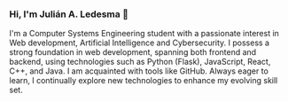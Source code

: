 ### Hi, I'm Julián A. Ledesma 👋

I'm a Computer Systems Engineering student with a passionate interest in Web development, Artificial Intelligence and Cybersecurity. I possess a strong foundation in web development, spanning both frontend and backend, using technologies such as Python (Flask), JavaScript, React, C++, and Java. I am acquainted with tools like GitHub. Always eager to learn, I continually explore new technologies to enhance my evolving skill set.

<!--
**Ledesmaxz/Ledesmaxz** is a ✨ _special_ ✨ repository because its `README.md` (this file) appears on your GitHub profile.

Here are some ideas to get you started:

- 🔭 I’m currently working on ...
- 🌱 I’m currently learning ...
- 👯 I’m looking to collaborate on ...
- 🤔 I’m looking for help with ...
- 💬 Ask me about ...
- 📫 How to reach me: ...
- 😄 Pronouns: ...
- ⚡ Fun fact: ...
-->
